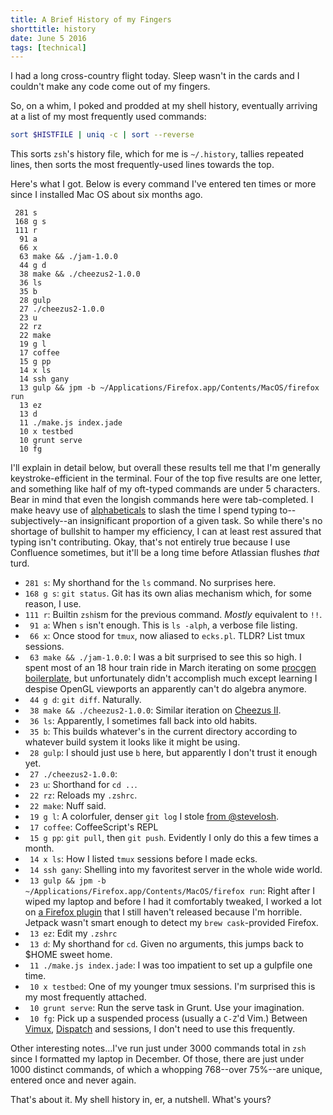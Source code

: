 ```yaml
---
title: A Brief History of my Fingers
shorttitle: history
date: June 5 2016
tags: [technical]
---
```


I had a long cross-country flight today. Sleep wasn't in the cards and I couldn't make any code come out of my fingers.

So, on a whim, I poked and prodded at my shell history, eventually arriving at a list of my most frequently used commands:

```bash
sort $HISTFILE | uniq -c | sort --reverse
```

This sorts `zsh`'s history file, which for me is `~/.history`, tallies repeated lines, then sorts the most frequently-used lines towards the top.

Here's what I got. Below is every command I've entered ten times or more since I installed Mac OS about six months ago.

     281 s
     168 g s
     111 r
      91 a
      66 x
      63 make && ./jam-1.0.0
      44 g d
      38 make && ./cheezus2-1.0.0
      36 ls
      35 b
      28 gulp
      27 ./cheezus2-1.0.0
      23 u
      22 rz
      22 make
      19 g l
      17 coffee
      15 g pp
      14 x ls
      14 ssh gany
      13 gulp && jpm -b ~/Applications/Firefox.app/Contents/MacOS/firefox run
      13 ez
      13 d
      11 ./make.js index.jade
      10 x testbed
      10 grunt serve
      10 fg

I'll explain in detail below, but overall these results tell me that I'm generally keystroke-efficient in the terminal. Four of the top five results are one letter, and something like half of my oft-typed commands are under 5 characters. Bear in mind that even the longish commands here were tab-completed. I make heavy use of [alphabeticals][aliases] to slash the time I spend typing to--subjectively--an insignificant proportion of a given task. So while there's no shortage of bullshit to hamper my efficiency, I can at least rest assured that typing isn't contributing. Okay, that's not entirely true because I use Confluence sometimes, but it'll be a long time before Atlassian flushes *that* turd.

*  `281 s`: My shorthand for the `ls` command. No surprises here.
*  `168 g s`: `git status`. Git has its own alias mechanism which, for some reason, I use.
*  `111 r`: Builtin `zsh`ism for the previous command. *Mostly* equivalent to `!!`.
*  ` 91 a`: When `s` isn't enough. This is `ls -alph`, a verbose file listing.
*  ` 66 x`: Once stood for `tmux`, now aliased to `ecks.pl`. TLDR? List tmux sessions.
*  ` 63 make && ./jam-1.0.0`: I was a bit surprised to see this so high. I spent most of an 18 hour train ride in March iterating on some [procgen boilerplate][jamboot], but unfortunately didn't accomplish much except learning I despise OpenGL viewports an apparently can't do algebra anymore.
*  ` 44 g d`: `git diff`. Naturally.
*  ` 38 make && ./cheezus2-1.0.0`: Similar iteration on [Cheezus II][].
*  ` 36 ls`: Apparently, I sometimes fall back into old habits.
*  ` 35 b`: This builds whatever's in the current directory according to whatever build system it looks like it might be using.
*  ` 28 gulp`: I should just use `b` here, but apparently I don't trust it enough yet.
*  ` 27 ./cheezus2-1.0.0`: 
*  ` 23 u`: Shorthand for `cd ..`.
*  ` 22 rz`: Reloads my `.zshrc`.
*  ` 22 make`: Nuff said.
*  ` 19 g l`: A colorfuler, denser `git log` I stole [from @stevelosh](https://bitbucket.org/sjl/dotfiles/src/1ff33bef59847fa2fcec2e172e16c010080923dd/gitconfig?fileviewer=file-view-default#gitconfig-20).
*  ` 17 coffee`: CoffeeScript's REPL
*  ` 15 g pp`: `git pull`, then `git push`. Evidently I only do this a few times a month.
*  ` 14 x ls`: How I listed `tmux` sessions before I made ecks.
*  ` 14 ssh gany`: Shelling into my favoritest server in the whole wide world.
*  ` 13 gulp && jpm -b ~/Applications/Firefox.app/Contents/MacOS/firefox run`: Right after I wiped my laptop and before I had it comfortably tweaked, I worked a lot on [a Firefox plugin][dotbkm] that I still haven't released because I'm horrible. Jetpack wasn't smart enough to detect my `brew cask`-provided Firefox.
*  ` 13 ez`: Edit my `.zshrc`
*  ` 13 d`: My shorthand for `cd`. Given no arguments, this jumps back to $HOME sweet home.
*  ` 11 ./make.js index.jade`: I was too impatient to set up a gulpfile one time.
*  ` 10 x testbed`: One of my younger tmux sessions. I'm surprised this is my most frequently attached.
*  ` 10 grunt serve`: Run the serve task in Grunt. Use your imagination.
*  ` 10 fg`: Pick up a suspended process (usually a `C-Z`'d Vim.) Between [Vimux][], [Dispatch][] and sessions, I don't need to use this frequently.


Other interesting notes...I've run just under 3000 commands total in `zsh` since I formatted my laptop in December. Of those, there are just under 1000 distinct commands, of which a whopping 768--over 75%--are unique, entered once and never again.

That's about it. My shell history in, er, a nutshell. What's yours?

[aliases]: https://github.com/Cheezmeister/dotfiles/blob/master/aliases#L2
[jamboot]: https://github.com/Cheezmeister/jamboot
[Cheezus II]: /projects/cheezus2
[dotbkm]: https://github.com/Cheezmeister/dotbkm-addon
[Vimux]: https://github.com/benmills/vimux
[Dispatch]: https://github.com/tpope/vim-dispatch

